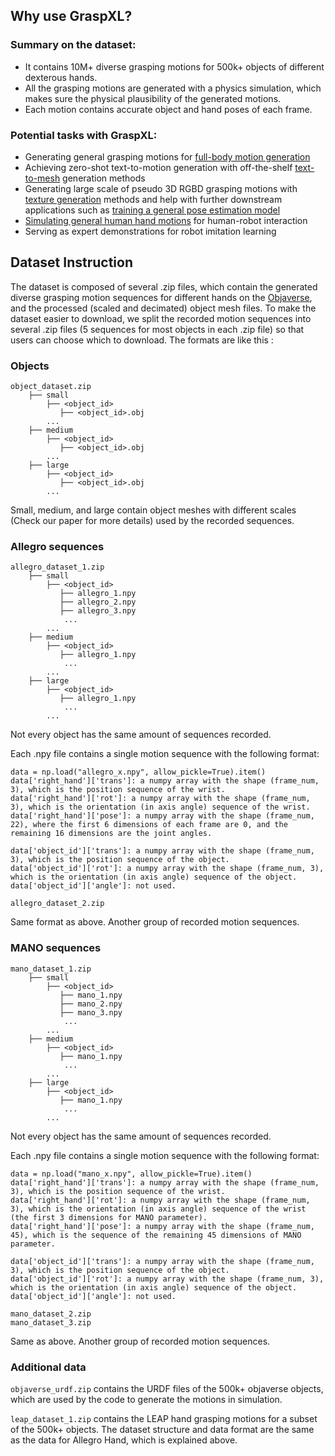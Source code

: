 ## Why use GraspXL?

### Summary on the dataset:
- It contains 10M+ diverse grasping motions for 500k+ objects of different dexterous hands.
- All the grasping motions are generated with a physics simulation, which makes sure the physical plausibility of the generated motions.
- Each motion contains accurate object and hand poses of each frame.

### Potential tasks with GraspXL:
- Generating general grasping motions for [full-body motion generation](https://eth-ait.github.io/phys-fullbody-grasp/)
- Achieving zero-shot text-to-motion generation with off-the-shelf [text-to-mesh](https://dreamfusion3d.github.io/) generation methods
- Generating large scale of pseudo 3D RGBD grasping motions with [texture generation](https://mq-zhang1.github.io/HOIDiffusion/) methods and help with further downstream applications such as [training a general pose estimation model](https://nvlabs.github.io/FoundationPose/)
- [Simulating general human hand motions](https://eth-ait.github.io/synthetic-handovers/) for human-robot interaction
- Serving as expert demonstrations for robot imitation learning

## Dataset Instruction

The dataset is composed of several .zip files, which contain the generated diverse grasping motion sequences for different hands on the [Objaverse](https://objaverse.allenai.org/), and the processed (scaled and decimated) object mesh files. To make the dataset easier to download, we split the recorded motion sequences into several .zip files (5 sequences for most objects in each .zip file) so that users can choose which to download. The formats are like this :

### Objects
```
object_dataset.zip
    ├── small
        ├── <object_id>
           ├── <object_id>.obj
        ...
    ├── medium
        ├── <object_id>
           ├── <object_id>.obj
        ...
    ├── large
        ├── <object_id>
           ├── <object_id>.obj
        ...
```
Small, medium, and large contain object meshes with different scales (Check our paper for more details) used by the recorded sequences. 

### Allegro sequences
```
allegro_dataset_1.zip
    ├── small
        ├── <object_id>
           ├── allegro_1.npy
           ├── allegro_2.npy
           ├── allegro_3.npy
            ...
        ...
    ├── medium
        ├── <object_id>
           ├── allegro_1.npy
            ...
        ...
    ├── large
        ├── <object_id>
           ├── allegro_1.npy
            ...
        ...
```
Not every object has the same amount of sequences recorded.

Each .npy file contains a single motion sequence with the following format:
```
data = np.load("allegro_x.npy", allow_pickle=True).item()
data['right_hand']['trans']: a numpy array with the shape (frame_num, 3), which is the position sequence of the wrist.
data['right_hand']['rot']: a numpy array with the shape (frame_num, 3), which is the orientation (in axis angle) sequence of the wrist.
data['right_hand']['pose']: a numpy array with the shape (frame_num, 22), where the first 6 dimensions of each frame are 0, and the remaining 16 dimensions are the joint angles.

data['object_id']['trans']: a numpy array with the shape (frame_num, 3), which is the position sequence of the object.
data['object_id']['rot']: a numpy array with the shape (frame_num, 3), which is the orientation (in axis angle) sequence of the object.
data['object_id']['angle']: not used.
```

```
allegro_dataset_2.zip
```
Same format as above. Another group of recorded motion sequences. 

### MANO sequences
```
mano_dataset_1.zip
    ├── small
        ├── <object_id>
           ├── mano_1.npy
           ├── mano_2.npy
           ├── mano_3.npy
            ...
        ...
    ├── medium
        ├── <object_id>
           ├── mano_1.npy
            ...
        ...
    ├── large
        ├── <object_id>
           ├── mano_1.npy
            ...
        ...
```
Not every object has the same amount of sequences recorded.

Each .npy file contains a single motion sequence with the following format:
```
data = np.load("mano_x.npy", allow_pickle=True).item()
data['right_hand']['trans']: a numpy array with the shape (frame_num, 3), which is the position sequence of the wrist.
data['right_hand']['rot']: a numpy array with the shape (frame_num, 3), which is the orientation (in axis angle) sequence of the wrist (the first 3 dimensions for MANO parameter).
data['right_hand']['pose']: a numpy array with the shape (frame_num, 45), which is the sequence of the remaining 45 dimensions of MANO parameter.

data['object_id']['trans']: a numpy array with the shape (frame_num, 3), which is the position sequence of the object.
data['object_id']['rot']: a numpy array with the shape (frame_num, 3), which is the orientation (in axis angle) sequence of the object.
data['object_id']['angle']: not used.
```
```
mano_dataset_2.zip
mano_dataset_3.zip
```
Same as above. Another group of recorded motion sequences. 

### Additional data
``objaverse_urdf.zip`` contains the URDF files of the 500k+ objaverse objects, which are used by the code to generate the motions in simulation.

``leap_dataset_1.zip`` contains the LEAP hand grasping motions for a subset of the 500k+ objects. The dataset structure and data format are the same as the data for Allegro Hand, which is explained above.
